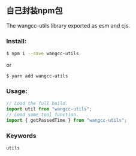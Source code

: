 ## 自己封装npm包

The wangcc-utils library exported as esm and cjs.

### Install:

```bash
$ npm i --save wangcc-utils
```
or

```
$ yarn add wangcc-utils
```

### Usage:
```javascript
// Load the full build.
import util from "wangcc-utils";
// Load some tool function.
import { getPassedTime } from "wangcc-utils";
```

### Keywords

`utils` 
